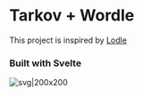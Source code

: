 # Tarkov + Wordle
This project is inspired by [Lodle](https://loldle.net/)

### Built with Svelte
![svg|200x200](https://github.com/pneben/tarkov-wordle/assets/47703546/586d3504-993f-45c7-b2b8-f4d05adfb318)
